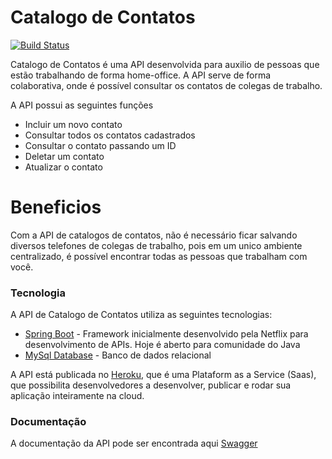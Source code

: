 # Catalogo de Contatos 

[![Build Status](https://travis-ci.org/joemccann/dillinger.svg?branch=master)](https://travis-ci.org/joemccann/dillinger)

Catalogo de Contatos é uma API desenvolvida para auxilio de pessoas que estão trabalhando de forma home-office. A API serve de forma colaborativa, onde é possível consultar os contatos de colegas de trabalho.

A API possui as seguintes funções

  - Incluir um novo contato
  - Consultar todos os contatos cadastrados
  - Consultar o contato passando um ID
  - Deletar um contato
  - Atualizar o contato

# Beneficios

Com a API de catalogos de contatos, não é necessário ficar salvando diversos telefones de colegas de trabalho, pois em um unico ambiente centralizado, é possível encontrar todas as pessoas que trabalham com você.

### Tecnologia

A API de Catalogo de Contatos utiliza as seguintes tecnologias:

* [Spring Boot](https://spring.io/projects/spring-boot) - Framework inicialmente desenvolvido pela Netflix para desenvolvimento de APIs. Hoje é aberto para comunidade do Java
* [MySql Database](http://mysql.com) - Banco de dados relacional

A API está publicada no [Heroku](http://heroku.com), que é uma Plataform as a Service (Saas), que possibilita desenvolvedores a desenvolver, publicar e rodar sua aplicação inteiramente na cloud.

### Documentação

A documentação da API pode ser encontrada aqui [Swagger](https://contatos-empresa.herokuapp.com/swagger-ui.html)
